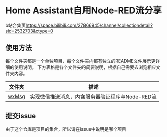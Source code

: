 # Home Assistant自用Node-RED流分享  
b站合集页<https://space.bilibili.com/27866945/channel/collectiondetail?sid=2532703&ctype=0>  
## 使用方法  
每个文件夹都是一个单独项目，每个文件夹内都有独立的README文件展示更详细的使用说明。
下方表格是各个文件夹的简要说明，根据自己需要去浏览相应文件夹内容。  

| 文件夹                      | 描述                           |
|--------------------------|------------------------------|
| [wxMsg](wxMsg/README.md) | 实现微信推送消息，内含服务器验证程序与Node-RED流 |

## 提交issue
由于这个仓库是项目的集合，所以请在issue中说明是哪个项目